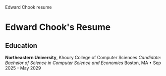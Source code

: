 Edward Chook
resume
# Edward Chook's Resume

## Education
**Northeastern University**, Khoury College of Computer Sciences
*Candidate: Bachelor of Science in Computer Science and Economics*
Boston, MA • Sep 2025 - May 2029